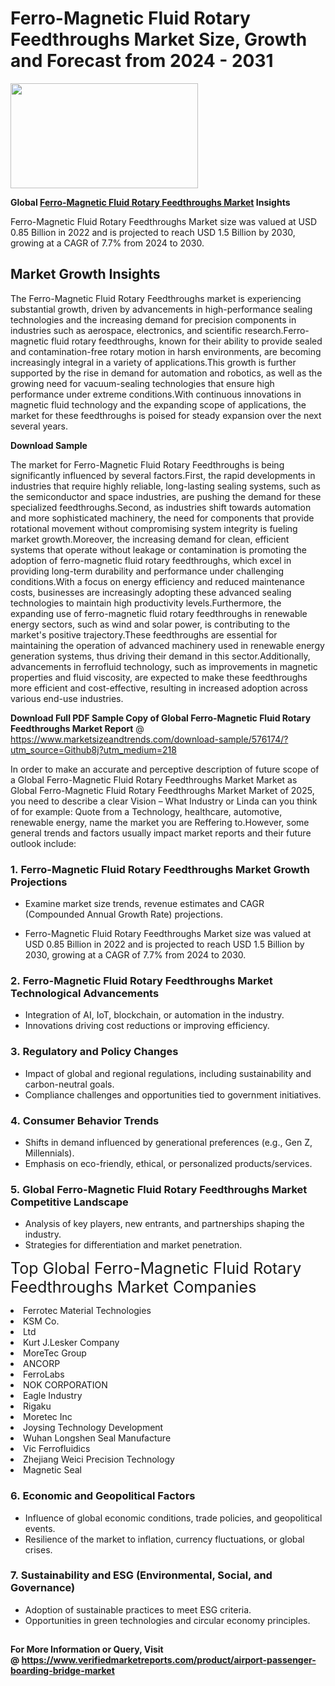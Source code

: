 <H1>Ferro-Magnetic Fluid Rotary Feedthroughs Market Size, Growth and Forecast from 2024 - 2031</H1><img class="aligncenter size-medium wp-image-584254" src="https://thirdeyenews.in/wp-content/uploads/2024/09/Global-Market-Research-300x168.jpeg" alt="" width="300" height="168" /><p><strong>Global&nbsp;<a href="https://www.marketsizeandtrends.com/download-sample/576174/?utm_source=Github8j?utm_medium=218">Ferro-Magnetic Fluid Rotary Feedthroughs Market</a> Insights</strong></p><p>Ferro-Magnetic Fluid Rotary Feedthroughs Market size was valued at USD 0.85 Billion in 2022 and is projected to reach USD 1.5 Billion by 2030, growing at a CAGR of 7.7% from 2024 to 2030.</p><p><h2>Market Growth Insights</h2> <p>The Ferro-Magnetic Fluid Rotary Feedthroughs market is experiencing substantial growth, driven by advancements in high-performance sealing technologies and the increasing demand for precision components in industries such as aerospace, electronics, and scientific research.Ferro-magnetic fluid rotary feedthroughs, known for their ability to provide sealed and contamination-free rotary motion in harsh environments, are becoming increasingly integral in a variety of applications.This growth is further supported by the rise in demand for automation and robotics, as well as the growing need for vacuum-sealing technologies that ensure high performance under extreme conditions.With continuous innovations in magnetic fluid technology and the expanding scope of applications, the market for these feedthroughs is poised for steady expansion over the next several years.</p> <p><strong>Download Sample</strong></p> <p>The market for Ferro-Magnetic Fluid Rotary Feedthroughs is being significantly influenced by several factors.First, the rapid developments in industries that require highly reliable, long-lasting sealing systems, such as the semiconductor and space industries, are pushing the demand for these specialized feedthroughs.Second, as industries shift towards automation and more sophisticated machinery, the need for components that provide rotational movement without compromising system integrity is fueling market growth.Moreover, the increasing demand for clean, efficient systems that operate without leakage or contamination is promoting the adoption of ferro-magnetic fluid rotary feedthroughs, which excel in providing long-term durability and performance under challenging conditions.With a focus on energy efficiency and reduced maintenance costs, businesses are increasingly adopting these advanced sealing technologies to maintain high productivity levels.Furthermore, the expanding use of ferro-magnetic fluid rotary feedthroughs in renewable energy sectors, such as wind and solar power, is contributing to the market's positive trajectory.These feedthroughs are essential for maintaining the operation of advanced machinery used in renewable energy generation systems, thus driving their demand in this sector.Additionally, advancements in ferrofluid technology, such as improvements in magnetic properties and fluid viscosity, are expected to make these feedthroughs more efficient and cost-effective, resulting in increased adoption across various end-use industries.<p><span class=""><strong>Download Full PDF Sample Copy of Global Ferro-Magnetic Fluid Rotary Feedthroughs Market Report</strong> @ <a href="https://www.marketsizeandtrends.com/download-sample/576174/?utm_source=Github8j?utm_medium=218" target="_blank">https://www.marketsizeandtrends.com/download-sample/576174/?utm_source=Github8j?utm_medium=218</a></span></p><p>In order to make an accurate and perceptive description of future scope of a Global&nbsp;Ferro-Magnetic Fluid Rotary Feedthroughs Market Market as Global&nbsp;Ferro-Magnetic Fluid Rotary Feedthroughs Market Market of 2025, you need to describe a clear Vision &ndash; What Industry or Linda can you think of for example: Quote from a Technology, healthcare, automotive, renewable energy, name the market you are Reffering to.However, some general trends and factors usually impact market reports and their future outlook include:</p><h3>1.&nbsp;<strong>Ferro-Magnetic Fluid Rotary Feedthroughs Market Growth Projections</strong></h3><ul><li>Examine market size trends, revenue estimates and CAGR (Compounded Annual Growth Rate) projections.</li><li><p>Ferro-Magnetic Fluid Rotary Feedthroughs Market size was valued at USD 0.85 Billion in 2022 and is projected to reach USD 1.5 Billion by 2030, growing at a CAGR of 7.7% from 2024 to 2030.</p></li></ul><h3>2.&nbsp;<strong>Ferro-Magnetic Fluid Rotary Feedthroughs Market Technological Advancements</strong></h3><ul><li>Integration of AI, IoT, blockchain, or automation in the industry.</li><li>Innovations driving cost reductions or improving efficiency.</li></ul><h3>3.&nbsp;<strong>Regulatory and Policy Changes</strong></h3><ul><li>Impact of global and regional regulations, including sustainability and carbon-neutral goals.</li><li>Compliance challenges and opportunities tied to government initiatives.</li></ul><h3>4.&nbsp;<strong>Consumer Behavior Trends</strong></h3><ul><li>Shifts in demand influenced by generational preferences (e.g., Gen Z, Millennials).</li><li>Emphasis on eco-friendly, ethical, or personalized products/services.</li></ul><h3>5.&nbsp;<strong>Global Ferro-Magnetic Fluid Rotary Feedthroughs Market Competitive Landscape</strong></h3><ul><li>Analysis of key players, new entrants, and partnerships shaping the industry.</li><li>Strategies for differentiation and market penetration.</li></ul><p data-pm-slice="1 1 []"><span style="color: inherit; font-family: inherit; font-size: 25px;">Top Global Ferro-Magnetic Fluid Rotary Feedthroughs Market Companies</span></p><div class="" data-test-id=""><p><li>Ferrotec Material Technologies</li><li> KSM Co.</li><li> Ltd</li><li> Kurt J.Lesker Company</li><li> MoreTec Group</li><li> ANCORP</li><li> FerroLabs</li><li> NOK CORPORATION</li><li> Eagle Industry</li><li> Rigaku</li><li> Moretec Inc</li><li> Joysing Technology Development</li><li> Wuhan Longshen Seal Manufacture</li><li> Vic Ferrofluidics</li><li> Zhejiang Weici Precision Technology</li><li> Magnetic Seal</li></p></div><h3>6.&nbsp;<strong>Economic and Geopolitical Factors</strong></h3><ul><li>Influence of global economic conditions, trade policies, and geopolitical events.</li><li>Resilience of the market to inflation, currency fluctuations, or global crises.</li></ul><h3>7.&nbsp;<strong>Sustainability and ESG (Environmental, Social, and Governance)</strong></h3><ul><li>Adoption of sustainable practices to meet ESG criteria.</li><li>Opportunities in green technologies and circular economy principles.</li></ul><h2><strong style="font-size: 14px;">For More Information or Query, Visit @&nbsp;</strong><a style="background-color: #ffffff; font-size: 14px;" href="https://www.marketsizeandtrends.com/report/ferro-magnetic-fluid-rotary-feedthroughs-market/" target="_blank">https://www.verifiedmarketreports.com/product/airport-passenger-boarding-bridge-market</a></h2>